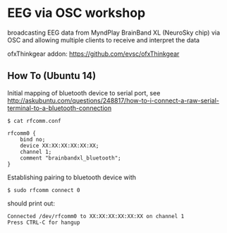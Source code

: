 
EEG via OSC workshop
===

broadcasting EEG data from MyndPlay BrainBand XL (NeuroSky chip) via OSC and allowing multiple clients to receive and interpret the data


ofxThinkgear addon: https://github.com/evsc/ofxThinkgear



How To (Ubuntu 14)
---

Initial mapping of bluetooth device to serial port, see http://askubuntu.com/questions/248817/how-to-i-connect-a-raw-serial-terminal-to-a-bluetooth-connection

	$ cat rfcomm.conf 

	rfcomm0 {
		bind no;
		device XX:XX:XX:XX:XX:XX;
		channel	1;
		comment "brainbandxl_bluetooth";
	}


Establishing pairing to bluetooth device with

	$ sudo rfcomm connect 0

should print out:

	Connected /dev/rfcomm0 to XX:XX:XX:XX:XX:XX on channel 1
	Press CTRL-C for hangup

